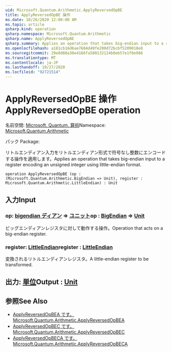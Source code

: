 ```yaml
---
uid: Microsoft.Quantum.Arithmetic.ApplyReversedOpBE
title: ApplyReversedOpBE 操作
ms.date: 10/26/2020 12:00:00 AM
ms.topic: article
qsharp.kind: operation
qsharp.namespace: Microsoft.Quantum.Arithmetic
qsharp.name: ApplyReversedOpBE
qsharp.summary: Applies an operation that takes big-endian input to a register encoding an unsigned integer using little-endian format.
ms.openlocfilehash: a181cb16d6ae7684d49fe200d72bcbf5209018e8
ms.sourcegitcommit: 29e0d88a30e4166fa580132124b0eb57e1f0e986
ms.translationtype: MT
ms.contentlocale: ja-JP
ms.lasthandoff: 10/27/2020
ms.locfileid: "92721514"
---
```

# <a name="applyreversedopbe-operation"></a><span data-ttu-id="3e8af-102">ApplyReversedOpBE 操作</span><span class="sxs-lookup"><span data-stu-id="3e8af-102">ApplyReversedOpBE operation</span></span>

<span data-ttu-id="3e8af-103">名前空間: [Microsoft. Quantum. 算術](xref:Microsoft.Quantum.Arithmetic)</span><span class="sxs-lookup"><span data-stu-id="3e8af-103">Namespace: [Microsoft.Quantum.Arithmetic](xref:Microsoft.Quantum.Arithmetic)</span></span>

<span data-ttu-id="3e8af-104">パック [](https://nuget.org/packages/)</span><span class="sxs-lookup"><span data-stu-id="3e8af-104">Package: [](https://nuget.org/packages/)</span></span>


<span data-ttu-id="3e8af-105">リトルエンディアン入力をリトルエンディアン形式で符号なし整数にエンコードする操作を適用します。</span><span class="sxs-lookup"><span data-stu-id="3e8af-105">Applies an operation that takes big-endian input to a register encoding an unsigned integer using little-endian format.</span></span>

```qsharp
operation ApplyReversedOpBE (op : (Microsoft.Quantum.Arithmetic.BigEndian => Unit), register : Microsoft.Quantum.Arithmetic.LittleEndian) : Unit
```


## <a name="input"></a><span data-ttu-id="3e8af-106">入力</span><span class="sxs-lookup"><span data-stu-id="3e8af-106">Input</span></span>

### <a name="op--bigendian--unit"></a><span data-ttu-id="3e8af-107">op: [bigendian ディアン](xref:Microsoft.Quantum.Arithmetic.BigEndian) => [ユニット](xref:microsoft.quantum.lang-ref.unit)</span><span class="sxs-lookup"><span data-stu-id="3e8af-107">op : [BigEndian](xref:Microsoft.Quantum.Arithmetic.BigEndian) => [Unit](xref:microsoft.quantum.lang-ref.unit)</span></span> 

<span data-ttu-id="3e8af-108">ビッグエンディアンレジスタに対して動作する操作。</span><span class="sxs-lookup"><span data-stu-id="3e8af-108">Operation that acts on a big-endian register.</span></span>


### <a name="register--littleendian"></a><span data-ttu-id="3e8af-109">register: [LittleEndian](xref:Microsoft.Quantum.Arithmetic.LittleEndian)</span><span class="sxs-lookup"><span data-stu-id="3e8af-109">register : [LittleEndian](xref:Microsoft.Quantum.Arithmetic.LittleEndian)</span></span>

<span data-ttu-id="3e8af-110">変換されるリトルエンディアンレジスタ。</span><span class="sxs-lookup"><span data-stu-id="3e8af-110">A little-endian register to be transformed.</span></span>



## <a name="output--unit"></a><span data-ttu-id="3e8af-111">出力: [単位](xref:microsoft.quantum.lang-ref.unit)</span><span class="sxs-lookup"><span data-stu-id="3e8af-111">Output : [Unit](xref:microsoft.quantum.lang-ref.unit)</span></span>



## <a name="see-also"></a><span data-ttu-id="3e8af-112">参照</span><span class="sxs-lookup"><span data-stu-id="3e8af-112">See Also</span></span>

- [<span data-ttu-id="3e8af-113">ApplyReversedOpBEA です。</span><span class="sxs-lookup"><span data-stu-id="3e8af-113">Microsoft.Quantum.Arithmetic.ApplyReversedOpBEA</span></span>](xref:Microsoft.Quantum.Arithmetic.ApplyReversedOpBEA)
- [<span data-ttu-id="3e8af-114">ApplyReversedOpBEC です。</span><span class="sxs-lookup"><span data-stu-id="3e8af-114">Microsoft.Quantum.Arithmetic.ApplyReversedOpBEC</span></span>](xref:Microsoft.Quantum.Arithmetic.ApplyReversedOpBEC)
- [<span data-ttu-id="3e8af-115">ApplyReversedOpBECA です。</span><span class="sxs-lookup"><span data-stu-id="3e8af-115">Microsoft.Quantum.Arithmetic.ApplyReversedOpBECA</span></span>](xref:Microsoft.Quantum.Arithmetic.ApplyReversedOpBECA)